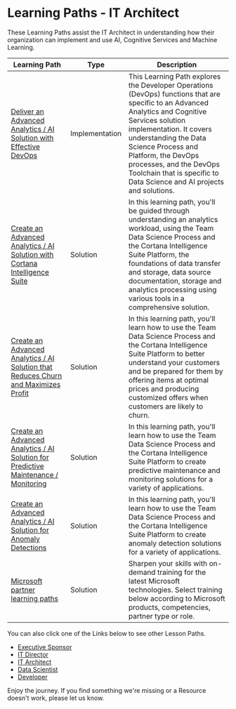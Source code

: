 # Learning Paths - IT Architect


These Learning Paths assist the IT Architect in understanding how their organization can implement and use AI, Cognitive Services and Machine Learning.

| **Learning Path**                                                 | **Type**       | **Description**                                                                                                                                                                                                                                                                                                                                  |
|-------------------------------------------------------------------|----------------|--------------------------------------------------------------------------------------------------------------------------------------------------------------------------------------------------------------------------------------------------------------------------------------------------------------------------------------------------|
| [Deliver an Advanced Analytics / AI Solution with Effective DevOps](https://github.com/BuckWoody/LearningPaths/blob/master/IT%20Architect/Learning%20Path%20-%20Devops%20for%20Data%20Science.md) | Implementation | This Learning Path explores the Developer Operations (DevOps) functions that are specific to an Advanced Analytics and Cognitive Services solution implementation. It covers understanding the Data Science Process and Platform, the DevOps processes, and the DevOps Toolchain that is specific to Data Science and AI projects and solutions. |
| [Create an Advanced Analytics / AI Solution with Cortana Intelligence Suite](https://github.com/BuckWoody/LearningPaths/blob/master/IT%20Architect/Learning%20Path%20-%20Create%20a%20Solution%20with%20Cortana%20Intelligence%20Suite.md) | Solution | In this learning path, you'll be guided through understanding an analytics workload, using the Team Data Science Process and the Cortana Intelligence Suite Platform, the foundations of data transfer and storage, data source documentation, storage and analytics processing using various tools in a comprehensive solution. | 
| [Create an Advanced Analytics / AI Solution that Reduces Churn and Maximizes Profit](https://github.com/amthomas46/LearningPaths/blob/master/IT%20Architect/Learning%20Path%20-%20Create%20a%20Solution%20that%20Reduces%20Churn%20and%20Maximizes%20Profit.md) | Solution | In this learning path, you'll learn how to use the Team Data Science Process and the Cortana Intelligence Suite Platform to better understand your customers and be prepared for them by offering items at optimal prices and producing customized offers when customers are likely to churn. |
| [Create an Advanced Analytics / AI Solution for Predictive Maintenance / Monitoring](https://github.com/amthomas46/LearningPaths/blob/master/IT%20Architect/Learning%20Path%20-%20Create%20a%20Predictive%20Maintenance%20and%20Monitoring%20Solution%20with%20CIS.md) | Solution | In this learning path, you'll learn how to use the Team Data Science Process and the Cortana Intelligence Suite Platform to create predictive maintenance and monitoring solutions for a variety of applications. |
| [Create an Advanced Analytics / AI Solution for Anomaly Detections](https://github.com/amthomas46/LearningPaths/blob/master/IT%20Architect/Learning%20Path%20-%20Create%20an%20Anomaly%20Detection%20solution%20with%20CIS.md) | Solution | In this learning path, you'll learn how to use the Team Data Science Process and the Cortana Intelligence Suite Platform to create anomaly detection solutions for a variety of applications.|
| [Microsoft partner learning paths](https://mspartnerlp.partner.microsoft.com/LearningPath/LearningPath/DLPaths?trackId=1697&rowId=2282) | Solution | Sharpen your skills with on-demand training for the latest Microsoft technologies. Select training below according to Microsoft products, competencies, partner type or role.                                                                                                                                                                    |

You can also click one of the Links below to see other Lesson Paths.
- [Executive Sponsor](https://github.com/BuckWoody/LearningPaths/tree/master/Executive%20Sponsor)
- [IT Director](https://github.com/BuckWoody/LearningPaths/tree/master/IT%20Director)
- [IT Architect](https://github.com/BuckWoody/LearningPaths/tree/master/IT%20Architect)
- [Data Scientist](https://github.com/BuckWoody/LearningPaths/tree/master/Data%20Scientist)
- [Developer](https://github.com/BuckWoody/LearningPaths/tree/master/Developer)

Enjoy the journey. If you find something we're missing or a Resource doesn't work, please let us know.
